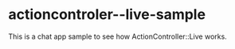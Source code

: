 actioncontroler--live-sample
============================

This is a chat app sample to see how ActionController::Live works.

